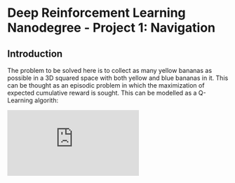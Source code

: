 # Deep Reinforcement Learning Nanodegree - Project 1: Navigation

## Introduction
The problem to be solved here is to collect as many yellow bananas as possible in a 3D squared space with both yellow and blue bananas in it. This can be thought as an episodic problem in which the maximization of expected cumulative reward is sought. This can be modelled as a Q-Learning algorith:

![\Large Q(s_t, a_t) = (1 - \alpha)\cdotQ(s_t, a_t) + \alpha \cdot (r_{t+1} + \gamma \cdot \max_{a} Q(s_{t+1}, a)](https://latex.codecogs.com/svg.latex?x%3D%5Cfrac%7B-b%5Cpm%5Csqrt%7Bb%5E2-4ac%7D%7D%7B2a%7D)
